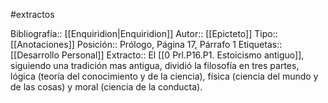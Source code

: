#extractos 

Bibliografía:: [[Enquiridion|Enquiridion]]
Autor:: [[Epicteto]]
Tipo:: [[Anotaciones]]
Posición:: Prólogo, Página 17, Párrafo 1
Etiquetas:: [[Desarrollo Personal]]
Extracto:: El [[0 Prl.P16.P1. Estoicismo antiguo]], siguiendo una tradición mas antigua, dividió la filosofía en tres partes, lógica (teoría del conocimiento y de la ciencia),  física (ciencia del mundo y de las cosas) y moral (ciencia de la conducta).
